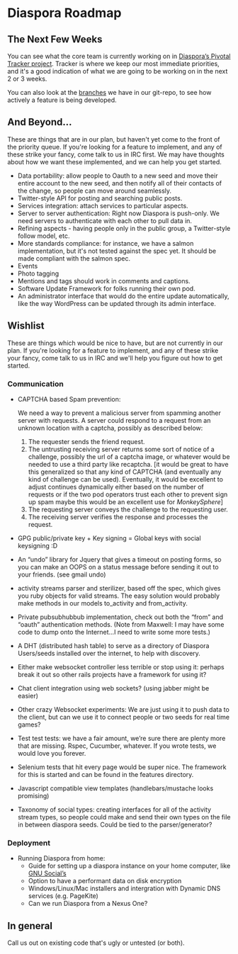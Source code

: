 # Diaspora Roadmap

## The Next Few Weeks

You can see what the core team is currently working on in <a href="http://www.pivotaltracker.com/projects/61641" target="_blank">Diaspora’s Pivotal Tracker project</a>. 
Tracker is where we keep our most immediate priorities, and it's a good indication of what we 
are going to be working on in the next 2 or 3 weeks.

You can also look at the [branches](https://github.com/diaspora/diaspora/branches) we have in our git-repo, to see how actively a feature is being developed.

## And Beyond...

These are things that are in our plan, but haven't yet come to the front of the priority queue. 
If you're looking for a feature to implement, and any of these strike your fancy, come talk to 
us in IRC first. We may have thoughts about how we want these implemented, and we can help you 
get started.

- Data portability: allow people to Oauth to a new seed and move their entire account 
to the new seed, and then notify all of their contacts of the change, so people can move 
around seamlessly.
- Twitter-style API for posting and searching public posts.
- Services integration: attach services to particular aspects.
- Server to server authentication:  Right now Diaspora is push-only.  We need servers to 
authenticate with each other to pull data in.
- Refining aspects - having people only in the public group, a Twitter-style follow model, etc. 
- More standards compliance: for instance, we have a salmon implementation, but it's not tested 
against the spec yet.  It should be made compliant with the salmon spec.
- Events
- Photo tagging
- Mentions and tags should work in comments and captions.
- Software Update Framework for folks running their own pod.
- An administrator interface that would do the entire update automatically, like the way 
WordPress can be updated through its admin interface.

## Wishlist
These are things which would be nice to have, but are not currently in our plan. If you're looking
for a feature to implement, and any of these strike your fancy, come talk to us in IRC and we'll 
help you figure out how to get started. 

### Communication

- CAPTCHA based Spam prevention:

  We need a way to prevent a malicious server from spamming another server with requests.  A server could respond to a request from an unknown location with a captcha, possibly as described below:
  1. The requester sends the friend request.
  2. The untrusting receiving server returns some sort of notice of a challenge, possibly the url of a captcha image, or whatever would be needed to use a third party like recaptcha.  [it would be great to have this generalized so that any kind of CAPTCHA (and eventually any kind of challenge can be used). Eventually, it would be excellent to adjust continues dynamically either based on the number of requests or if the two pod operators trust each other to prevent sign up spam maybe this would be an excellent use for *MonkeySphere*]
  3. The requesting server conveys the challenge to the requesting user.
  4. The receiving server verifies the response and processes the request.

- GPG public/private key + Key signing = Global keys with social keysigning :D
- An “undo” library for Jquery that gives a timeout on posting forms, so you can make an OOPS 
on a status message before sending it out to your friends. (see gmail undo)
- activity streams parser and sterilizer, based off the spec, which gives you ruby objects for 
valid streams. The easy solution would probably make methods in our models to_activity and 
from_activity.
- Private pubsubhubbub implementation, check out both the “from” and “oauth” authentication methods.
(Note from Maxwell: I may have some code to dump onto the Internet...I need to write some more tests.)
- A DHT (distributed hash table) to serve as a directory of Diaspora Users/seeds installed over the 
internet, to help with discovery.
- Either make websocket controller less terrible or stop using it: perhaps break it out so other 
rails projects have a framework for using it?
- Chat client integration using web sockets? (using jabber might be easier)
- Other crazy Websocket experiments: We are just using it to push data to the client, but can we use 
it to connect people or two seeds for real time games?
- Test test tests: we have a fair amount, we’re sure there are plenty more that are missing.  Rspec, Cucumber, whatever.  If you wrote tests, we would love you forever.
- Selenium tests that hit every page would be super nice. The framework for this is started and can be found in the features directory.
- Javascript compatible view templates (handlebars/mustache looks promising)
- Taxonomy of social types: creating interfaces for all of the activity stream types, so people could make and send their own types on the file in between diaspora seeds. Could be tied to the parser/generator?

### Deployment
- Running Diaspora from home:
  - Guide for setting up a diaspora instance on your home computer, like [GNU Social’s](http://foocorp.net/projects/fooplug/)
  - Option to have a performant data on disk encryption
  - Windows/Linux/Mac installers and intergration with Dynamic DNS services (e.g. PageKite)
  - Can we run Diaspora from a Nexus One?

## In general

Call us out on existing code that's ugly or untested (or both).

